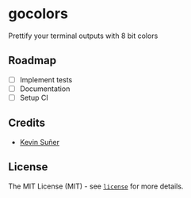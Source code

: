 # gocolors
Prettify your terminal outputs with 8 bit colors

## Roadmap
- [ ] Implement tests
- [ ] Documentation
- [ ] Setup CI

## Credits
* [Kevin Suñer](https://github.com/ksrof)

## License
The MIT License (MIT) - see [`license`](https://github.com/ksrof/gocolors/blob/main/LICENSE) for more details.